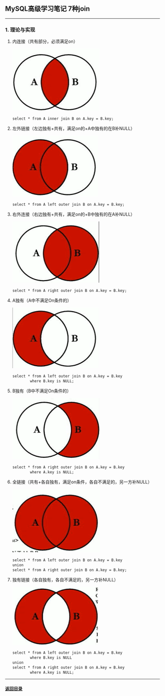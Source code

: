 ## MySQL高级学习笔记 7种join
---
### 1. 理论与实现

1. 内连接（共有部分，必须满足on）  

    ![1](./img/1.png)   

    ```
    select * from A inner join B on A.key = B.key;
    ```

2. 左外链接（左边独有+共有，满足on的+A中独有的在B补NULL）

    ![2](./img/2.png)  
    
    ```
    select * from A left outer join B on A.key = B.key;
    ```

3. 右外连接（右边独有+共有，满足on的+B中独有的在A补NULL）

    ![3](./img/3.png)

    ```
    select * from A right outer join B on A.key = B.key;
    ```

4. A独有（A中不满足On条件的）

    ![4](./img/4.png)  

    ```
    select * from A left outer join B on A.key = B.key 
            where B.key is NULL;
    ```

5. B独有（B中不满足On条件的）

    ![5](./img/5.png)  

    ```
    select * from A right outer join B on A.key = B.key 
            where A.key is NULL;
    ```

6. 全链接（共有+各自独有，满足on条件，各自不满足的，另一方补NULL）

    ![6](./img/6.png)  

    ```
    select * from A left outer join B on A.key = B.key 
    union
    select * from A right outer join B on A.key = B.key;
    ```

7. 独有链接（各自独有，各自不满足的，另一方补NULL）

    ![7](./img/7.png)  

    ```
    select * from A left outer join B on A.key = B.key 
            where B.key is NULL
    union
    select * from A right outer join B on A.key = B.key
            where A.key is NULL;
    ```

---

#### [返回目录](./)
